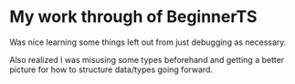 # My work through of BeginnerTS

Was nice learning some things left out from just debugging as necessary.

Also realized I was misusing some types beforehand and getting a better picture for how to structure data/types going forward.
